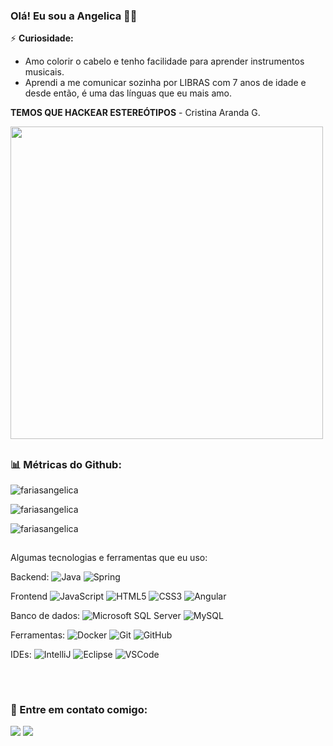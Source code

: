 ### Olá! Eu sou a Angelica 🧑‍💻

⚡ **Curiosidade:**
- Amo colorir o cabelo e tenho facilidade para aprender instrumentos musicais.
- Aprendi a me comunicar sozinha por LIBRAS com 7 anos de idade e desde então, é uma das línguas que eu mais amo.
                                                                                        

**TEMOS QUE HACKEAR ESTEREÓTIPOS** - Cristina Aranda G.
<div 
<align="center">
<img src="https://user-images.githubusercontent.com/98922466/165030306-6f6e43cd-f3b0-483f-88be-07adafa9aac8.png" width="500px">
</div>

##
  
<h3 align="left"> 📊 Métricas do Github: </h3>
<p align="left"> <img src="https://komarev.com/ghpvc/?username=fariasangelica&label=Profile%20views&color=0e75b6&style=flat" alt="fariasangelica" /> </p>

<p><img align="center" src="https://github-readme-stats.vercel.app/api?username=fariasangelica&show_icons=true&locale=en" alt="fariasangelica" /></p>

<p><img align="center" src="https://github-readme-streak-stats.herokuapp.com/?user=fariasangelica&" alt="fariasangelica" /></p>  

##
<div>
  
Algumas tecnologias e ferramentas que eu uso:


Backend: 
![Java](https://img.shields.io/badge/-Java-007396?style=flat-square&logo=java)
![Spring](https://img.shields.io/badge/-Spring-6DB33F?style=flat-square&logo=spring&logoColor=white)

Frontend
![JavaScript](https://img.shields.io/badge/-JavaScript-black?style=flat-square&logo=javascript)
![HTML5](https://img.shields.io/badge/-HTML5-E34F26?style=flat-square&logo=html5&logoColor=white)
![CSS3](https://img.shields.io/badge/-CSS3-1572B6?style=flat-square&logo=css3)
![Angular](https://img.shields.io/badge/-Angular-DD0031?style=flat-square&logo=angular)

Banco de dados:
![Microsoft SQL Server](https://img.shields.io/badge/-SQL%20Server-CC2927?style=flat-square&logo=microsoft-sql-server&logoColor=white)
![MySQL](https://img.shields.io/badge/-MySQL-4479A1?style=flat-square&logo=mysql&logoColor=white)

Ferramentas:
![Docker](https://img.shields.io/badge/-Docker-2496ED?style=flat-square&logo=docker&logoColor=white)
![Git](https://img.shields.io/badge/-Git-black?style=flat-square&logo=git)
![GitHub](https://img.shields.io/badge/-GitHub-181717?style=flat-square&logo=github)

IDEs:
![IntelliJ](https://img.shields.io/badge/-IntelliJ%20IDEA-black?style=flat-square&logo=intellij-idea&logoColor=white)
![Eclipse](https://img.shields.io/badge/-Eclipse-2C2255?style=flat-square&logo=eclipse&logoColor=white)
![VSCode](https://img.shields.io/badge/-VSCode-007ACC?style=flat-square&logo=visual-studio-code&logoColor=white)
  
  
</div> 
  
##
</br>
<h3 align="left">🔗 Entre em contato comigo:</h3>
<p align="left">
  <a href = "mailto:angelicafarioliveira@gmail.com"><img src="https://img.shields.io/badge/-Gmail-%23333?style=for-the-badge&logo=gmail&logoColor=white" target="_blank"></a>
  <a href="http://www.linkedin.com/in/an
gelicaoliveira-ciênciadedados" target="_blank"><img src="https://img.shields.io/badge/-LinkedIn-%230077B5?style=for-the-badge&logo=linkedin&logoColor=white" target="_blank"></a> 
</div>

